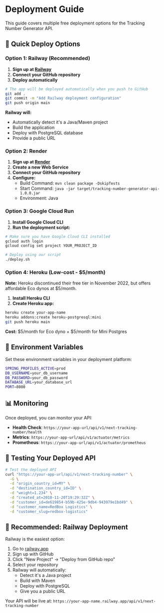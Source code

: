 # Deployment Guide

This guide covers multiple free deployment options for the Tracking Number Generator API.

## 🚀 Quick Deploy Options

### Option 1: Railway (Recommended)

1. **Sign up at [Railway](https://railway.app)**
2. **Connect your GitHub repository**
3. **Deploy automatically**

```bash
# The app will be deployed automatically when you push to GitHub
git add .
git commit -m "Add Railway deployment configuration"
git push origin main
```

**Railway will:**
- Automatically detect it's a Java/Maven project
- Build the application
- Deploy with PostgreSQL database
- Provide a public URL

### Option 2: Render

1. **Sign up at [Render](https://render.com)**
2. **Create a new Web Service**
3. **Connect your GitHub repository**
4. **Configure:**
   - Build Command: `mvn clean package -DskipTests`
   - Start Command: `java -jar target/tracking-number-generator-api-1.0.0.jar`
   - Environment: Java

### Option 3: Google Cloud Run

1. **Install Google Cloud CLI**
2. **Run the deployment script:**

```bash
# Make sure you have Google Cloud CLI installed
gcloud auth login
gcloud config set project YOUR_PROJECT_ID

# Deploy using our script
./deploy.sh
```

### Option 4: Heroku (Low-cost - $5/month)

**Note:** Heroku discontinued their free tier in November 2022, but offers affordable Eco dynos at $5/month.

1. **Install Heroku CLI**
2. **Create Heroku app:**

```bash
heroku create your-app-name
heroku addons:create heroku-postgresql:mini
git push heroku main
```

**Cost:** $5/month for Eco dyno + $5/month for Mini Postgres

## 🔧 Environment Variables

Set these environment variables in your deployment platform:

```bash
SPRING_PROFILES_ACTIVE=prod
DB_USERNAME=your_db_username
DB_PASSWORD=your_db_password
DATABASE_URL=your_database_url
PORT=8080
```

## 📊 Monitoring

Once deployed, you can monitor your API:

- **Health Check**: `https://your-app-url/api/v1/next-tracking-number/health`
- **Metrics**: `https://your-app-url/api/v1/actuator/metrics`
- **Prometheus**: `https://your-app-url/api/v1/actuator/prometheus`

## 🧪 Testing Your Deployed API

```bash
# Test the deployed API
curl "https://your-app-url/api/v1/next-tracking-number" \
  -G \
  -d "origin_country_id=MY" \
  -d "destination_country_id=ID" \
  -d "weight=1.234" \
  -d "created_at=2018-11-20T19:29:32Z" \
  -d "customer_id=de619854-b59b-425e-9db4-943979e1bd49" \
  -d "customer_name=RedBox Logistics" \
  -d "customer_slug=redbox-logistics"
```

## 🎯 Recommended: Railway Deployment

Railway is the easiest option:

1. Go to [railway.app](https://railway.app)
2. Sign up with GitHub
3. Click "New Project" → "Deploy from GitHub repo"
4. Select your repository
5. Railway will automatically:
   - Detect it's a Java project
   - Build with Maven
   - Deploy with PostgreSQL
   - Give you a public URL

Your API will be live at: `https://your-app-name.railway.app/api/v1/next-tracking-number`

